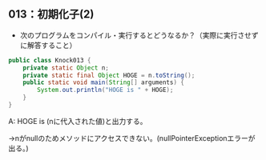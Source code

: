 ## 013：初期化子(2)

* 次のプログラムをコンパイル・実行するとどうなるか？（実際に実行させずに解答すること）

```java
public class Knock013 {
    private static Object n;
    private static final Object HOGE = n.toString();
    public static void main(String[] arguments) {
        System.out.println("HOGE is " + HOGE);
    }
}
```

A: HOGE is (nに代入された値)と出力する。

→nがnullのためメソッドにアクセスできない。(nullPointerExceptionエラーが出る。)